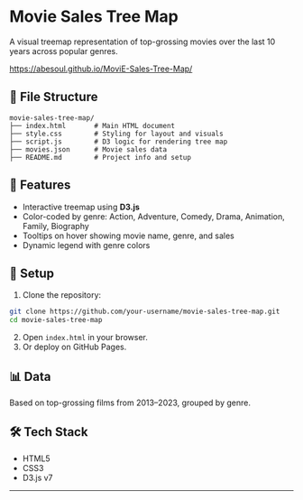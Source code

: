 # Movie Sales Tree Map

A visual treemap representation of top-grossing movies over the last 10 years across popular genres.

https://abesoul.github.io/MoviE-Sales-Tree-Map/
## 📁 File Structure
```
movie-sales-tree-map/
├── index.html       # Main HTML document
├── style.css        # Styling for layout and visuals
├── script.js        # D3 logic for rendering tree map
├── movies.json      # Movie sales data
├── README.md        # Project info and setup
```

## 🧩 Features
- Interactive treemap using **D3.js**
- Color-coded by genre: Action, Adventure, Comedy, Drama, Animation, Family, Biography
- Tooltips on hover showing movie name, genre, and sales
- Dynamic legend with genre colors

## 🚀 Setup
1. Clone the repository:
```bash
git clone https://github.com/your-username/movie-sales-tree-map.git
cd movie-sales-tree-map
```
2. Open `index.html` in your browser.
3. Or deploy on GitHub Pages.

## 📊 Data
Based on top-grossing films from 2013–2023, grouped by genre.

## 🛠️ Tech Stack
- HTML5
- CSS3
- D3.js v7

---
